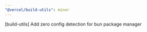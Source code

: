 ```yaml
---
"@vercel/build-utils": minor
---
```


[build-utils] Add zero config detection for bun package manager
